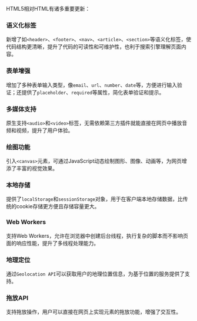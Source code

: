 HTML5相对HTML有诸多重要更新：

### 语义化标签
新增了如`<header>`、`<footer>`、`<nav>`、`<article>`、`<section>`等语义化标签，使代码结构更清晰，提升了代码的可读性和可维护性，也利于搜索引擎理解页面内容。

### 表单增强
增加了多种表单输入类型，像`email`、`url`、`number`、`date`等，方便进行输入验证；还提供了`placeholder`、`required`等属性，简化表单验证和提示。

### 多媒体支持
原生支持`<audio>`和`<video>`标签，无需依赖第三方插件就能直接在网页中播放音频和视频，提升了用户体验。

### 绘图功能
引入`<canvas>`元素，可通过JavaScript动态绘制图形、图像、动画等，为网页增添了丰富的视觉效果。

### 本地存储
提供了`localStorage`和`sessionStorage`对象，用于在客户端本地存储数据，比传统的cookie存储更方便且存储容量更大。

### Web Workers
支持Web Workers，允许在浏览器中创建后台线程，执行复杂的脚本而不影响页面的响应性能，提升了多线程处理能力。

### 地理定位
通过`Geolocation API`可以获取用户的地理位置信息，为基于位置的服务提供了支持。

### 拖放API
支持拖放操作，用户可以直接在网页上实现元素的拖放功能，增强了交互性。 